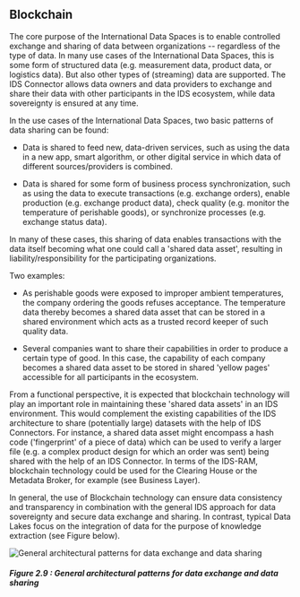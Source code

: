 ## Blockchain ##

The core purpose of the International Data Spaces is to enable
controlled exchange and sharing of data between organizations --
regardless of the type of data. In many use cases of the International
Data Spaces, this is some form of structured data (e.g. measurement
data, product data, or logistics data). But also other types of
(streaming) data are supported. The IDS Connector allows data owners and
data providers to exchange and share their data with other participants
in the IDS ecosystem, while data sovereignty is ensured at any time.

In the use cases of the International Data Spaces, two basic patterns of
data sharing can be found:

- Data is shared to feed new, data-driven services, such as using the
    data in a new app, smart algorithm, or other digital service in
    which data of different sources/providers is combined.

- Data is shared for some form of business process synchronization,
    such as using the data to execute transactions (e.g. exchange
    orders), enable production (e.g. exchange product data), check
    quality (e.g. monitor the temperature of perishable goods), or
    synchronize processes (e.g. exchange status data).

In many of these cases, this sharing of data enables transactions with
the data itself becoming what one could call a 'shared data asset',
resulting in liability/responsibility for the participating
organizations.

Two examples:

- As perishable goods were exposed to improper ambient temperatures,
    the company ordering the goods refuses acceptance. The temperature
    data thereby becomes a shared data asset that can be stored in a
    shared environment which acts as a trusted record keeper of such
    quality data.

- Several companies want to share their capabilities in order to
    produce a certain type of good. In this case, the capability of each
    company becomes a shared data asset to be stored in shared 'yellow
    pages' accessible for all participants in the ecosystem.

From a functional perspective, it is expected that blockchain technology
will play an important role in maintaining these 'shared data assets' in
an IDS environment. This would complement the existing capabilities of
the IDS architecture to share (potentially large) datasets with the help
of IDS Connectors. For instance, a shared data asset might encompass a
hash code ('fingerprint' of a piece of data) which can be used to verify
a larger file (e.g. a complex product design for which an order was
sent) being shared with the help of an IDS Connector. In terms of the
IDS-RAM, blockchain technology could be used for the Clearing House or
the Metadata Broker, for example (see Business Layer).

In general, the use of Blockchain technology can ensure data consistency
and transparency in combination with the general IDS approach for data
sovereignty and secure data exchange and sharing. In contrast, typical
Data Lakes focus on the integration of data for the purpose of knowledge
extraction (see Figure below).

![ General architectural patterns for data exchange and data
sharing](media/image15.png)
##### Figure 2.9 : General architectural patterns for data exchange and data sharing
